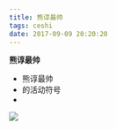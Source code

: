 ```yaml
---
title: 熊谆最帅
tags: ceshi
date: 2017-09-09 20:20:20
---
```


**熊谆最帅**

* 熊谆最帅
* 的活动符号
* 

![](https://ss0.bdstatic.com/70cFvHSh_Q1YnxGkpoWK1HF6hhy/it/u=573835868,3282738682&fm=27&gp=0.jpg)

